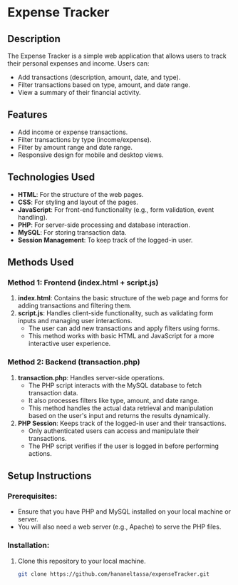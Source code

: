 # Expense Tracker

## Description
The Expense Tracker is a simple web application that allows users to track their personal expenses and income. Users can:
- Add transactions (description, amount, date, and type).
- Filter transactions based on type, amount, and date range.
- View a summary of their financial activity.

## Features
- Add income or expense transactions.
- Filter transactions by type (income/expense).
- Filter by amount range and date range.
- Responsive design for mobile and desktop views.

## Technologies Used
- **HTML**: For the structure of the web pages.
- **CSS**: For styling and layout of the pages.
- **JavaScript**: For front-end functionality (e.g., form validation, event handling).
- **PHP**: For server-side processing and database interaction.
- **MySQL**: For storing transaction data.
- **Session Management**: To keep track of the logged-in user.

## Methods Used
### Method 1: Frontend (index.html + script.js)
1. **index.html**: Contains the basic structure of the web page and forms for adding transactions and filtering them.
2. **script.js**: Handles client-side functionality, such as validating form inputs and managing user interactions.
   - The user can add new transactions and apply filters using forms.
   - This method works with basic HTML and JavaScript for a more interactive user experience.

### Method 2: Backend (transaction.php)
1. **transaction.php**: Handles server-side operations.
   - The PHP script interacts with the MySQL database to fetch transaction data.
   - It also processes filters like type, amount, and date range.
   - This method handles the actual data retrieval and manipulation based on the user's input and returns the results dynamically.
2. **PHP Session**: Keeps track of the logged-in user and their transactions.
   - Only authenticated users can access and manipulate their transactions.
   - The PHP script verifies if the user is logged in before performing actions.

## Setup Instructions

### Prerequisites:
- Ensure that you have PHP and MySQL installed on your local machine or server.
- You will also need a web server (e.g., Apache) to serve the PHP files.

### Installation:
1. Clone this repository to your local machine.
   ```bash
   git clone https://github.com/hananeltassa/expenseTracker.git
